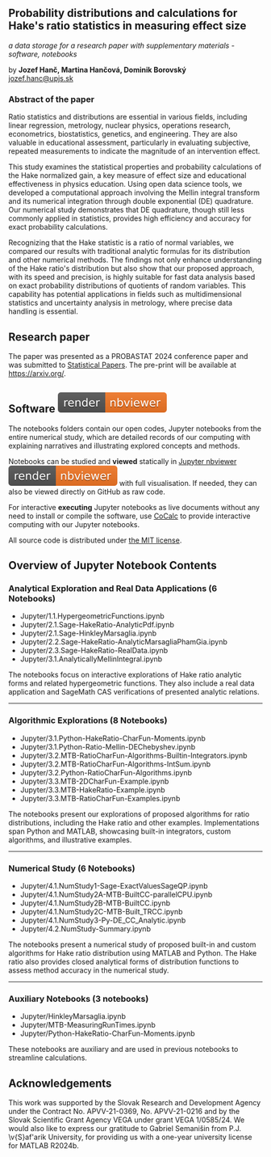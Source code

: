 ## Probability distributions and calculations for Hake's ratio statistics in measuring effect size
*a data storage for a research paper with supplementary materials - software, notebooks*

by **Jozef Hanč, Martina Hančová, Dominik Borovský**  
<jozef.hanc@upjs.sk>

### Abstract of the paper

Ratio statistics and distributions are essential in various fields, including linear regression, metrology, nuclear physics, operations research, econometrics, biostatistics, genetics, and engineering. They are also valuable in educational assessment, particularly in evaluating subjective, repeated measurements to indicate the magnitude of an intervention effect. 

This study examines the statistical properties and probability calculations of the Hake normalized gain, a key measure of effect size and educational effectiveness in physics education. Using open data science tools, we developed a computational approach involving the Mellin integral transform and its numerical integration through double exponential (DE) quadrature. Our numerical study demonstrates that DE quadrature, though still less commonly applied in statistics, provides high efficiency and accuracy for exact probability calculations. 

Recognizing that the Hake statistic is a ratio of normal variables, we compared our results with traditional analytic formulas for its distribution and other numerical methods. The findings not only enhance understanding of the Hake ratio's distribution but also show that our proposed approach, with its speed and precision, is highly suitable for fast data analysis based on exact probability distributions of quotients of random variables. This capability has potential applications in fields such as multidimensional statistics and uncertainty analysis in metrology, where precise data handling is essential.

## Research paper 

The paper was presented as a PROBASTAT 2024 conference paper and was submitted to [Statistical Papers](https://link.springer.com/journal/362). The pre-print will be available at <https://arxiv.org/>.

## Software [![render in nbviewer](figures/nbviewer_badge.svg)](https://nbviewer.org/github/JupyterPER/HakeRatio/tree/main/) 

The notebooks folders contain our open codes, Jupyter notebooks from the entire numerical study, which are detailed records of our computing 
with explaining narratives and illustrating explored concepts and methods. 

Notebooks can be studied and **viewed** statically in [Jupyter nbviewer](https://nbviewer.org/github/JupyterPER/HakeRatio/tree/main/) [![render in nbviewer](figures/nbviewer_badge.svg)](https://nbviewer.org/github/JupyterPER/HakeRatio/tree/main/) with full visualisation. If needed, they can also be viewed directly on GitHub as raw code. 

For interactive **executing** Jupyter notebooks as live documents without any need to install or compile the software, use [CoCalc](https://cocalc.com/) to provide interactive computing with our Jupyter notebooks.
 
All source code is distributed under [the MIT license](https://choosealicense.com/licenses/mit/).

## Overview of Jupyter Notebook Contents

### Analytical Exploration and Real Data Applications (6 Notebooks)

- Jupyter/1.1.HypergeometricFunctions.ipynb
- Jupyter/2.1.Sage-HakeRatio-AnalyticPdf.ipynb
- Jupyter/2.1.Sage-HinkleyMarsaglia.ipynb
- Jupyter/2.2.Sage-HakeRatio-AnalyticMarsagliaPhamGia.ipynb
- Jupyter/2.3.Sage-HakeRatio-RealData.ipynb
- Jupyter/3.1.AnalyticallyMellinlntegral.ipynb

The notebooks focus on interactive explorations of Hake ratio analytic forms and related hypergeometric functions. They also include a real data application and SageMath CAS verifications of presented analytic relations. 

---

### Algorithmic Explorations (8 Notebooks)

- Jupyter/3.1.Python-HakeRatio-CharFun-Moments.ipynb
- Jupyter/3.1.Python-Ratio-Mellin-DEChebyshev.ipynb
- Jupyter/3.2.MTB-RatioCharFun-Algorithms-Builtin-Integrators.ipynb
- Jupyter/3.2.MTB-RatioCharFun-Algorithms-IntSum.ipynb
- Jupyter/3.2.Python-RatioCharFun-Algorithms.ipynb
- Jupyter/3.3.MTB-2DCharFun-Example.ipynb
- Jupyter/3.3.MTB-HakeRatio-Example.ipynb
- Jupyter/3.3.MTB-RatioCharFun-Examples.ipynb

The notebooks present our explorations of proposed algorithms for ratio distributions, including the Hake ratio and other examples. Implementations span Python and MATLAB, showcasing built-in integrators, custom algorithms, and illustrative examples.

---

### Numerical Study (6 Notebooks)

- Jupyter/4.1.NumStudy1-Sage-ExactValuesSageQP.ipynb
- Jupyter/4.1.NumStudy2A-MTB-BuiltCC-parallelCPU.ipynb
- Jupyter/4.1.NumStudy2B-MTB-BuiltCC.ipynb
- Jupyter/4.1.NumStudy2C-MTB-Built\_TRCC.ipynb
- Jupyter/4.1.NumStudy3-Py-DE\_CC\_Analytic.ipynb
- Jupyter/4.2.NumStudy-Summary.ipynb

The notebooks present a numerical study of proposed built-in and custom algorithms for Hake ratio distribution using MATLAB and Python. The Hake ratio also provides closed analytical forms of distribution functions to assess method accuracy in the numerical study.

---

### Auxiliary Notebooks (3 notebooks)

- Jupyter/HinkleyMarsaglia.ipynb
- Jupyter/MTB-MeasuringRunTimes.ipynb
- Jupyter/Python-HakeRatio-CharFun-Moments.ipynb

These notebooks are auxiliary and are used in previous notebooks to streamline calculations.

## Acknowledgements

This work was supported by the Slovak Research and Development Agency under the Contract 
No. APVV-21-0369, No. APVV-21-0216 and by the Slovak Scientific Grant Agency VEGA under grant VEGA 1/0585/24.
We would also like to express our gratitude to Gabriel Semanišin from P.J. \v{S}af\'arik University, 
for providing us with a one-year university license for MATLAB R2024b.
